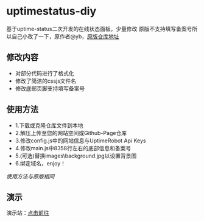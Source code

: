 # uptimestatus-diy
基于uptime-status二次开发的在线状态面板，少量修改
原版不支持填写备案号所以自己小改了一下，原作者@yb，[原版仓库地址](https://github.com/yb/uptime-status)

## 修改内容
- 对部分代码进行了格式化
- 修改了简洁的cssjs文件名
- 修改底部页脚支持填写备案号

## 使用方法
- 1.下载或克隆仓库文件到本地
- 2.解压上传至您的网站空间或Github-Page仓库
- 3.修改config.js中的网站信息与UptimeRobot Api Keys
- 4.修改main.js中8358行左右的底部信息和备案号
- 5.(可选)替换images\background.jpg以设置背景图
- 6.绑定域名，enjoy！

*使用方法与原版相同*

## 演示
演示站：[点击前往](http://status.9xia.top)
